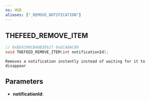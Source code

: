 ```yaml
---
ns: HUD
aliases: ["_REMOVE_NOTIFICATION"]
---
```

## THEFEED_REMOVE_ITEM

```c
// 0xBE4390CB40B3E627 0xECA8ACB9
void THEFEED_REMOVE_ITEM(int notificationId);
```

```
Removes a notification instantly instead of waiting for it to disappear  
```

## Parameters
* **notificationId**: 

